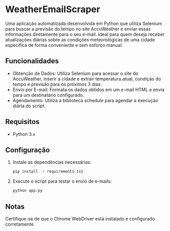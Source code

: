 
# WeatherEmailScraper

Uma aplicação automatizada desenvolvida em Python que utiliza Selenium para buscar a previsão do tempo no site AccuWeather e enviar
essas informações diretamente para o seu e-mail. Ideal para quem deseja receber atualizações diárias sobre as condições
meteorológicas de uma cidade específica de forma conveniente e sem esforço manual.

## Funcionalidades

- Obtenção de Dados: Utiliza Selenium para acessar o site do AccuWeather, inserir a cidade e extrair temperatura atual, condição do tempo e previsão para os próximos 3 dias.
- Envio por E-mail: Formata os dados obtidos em um e-mail HTML e envia para um destinatário configurado.
- Agendamento: Utiliza a biblioteca schedule para agendar a execução diária do script.

## Requisitos

- Python 3.x

## Configuração

1. Instale as dependências necessárias:
   ```bash
   pip install -r requirements.txt
   ```

2. Execute o script para testar o envio de e-mails:
   ```bash
   python app.py
   ```

## Notas

Certifique-se de que o Chrome WebDriver está instalado e configurado corretamente.
